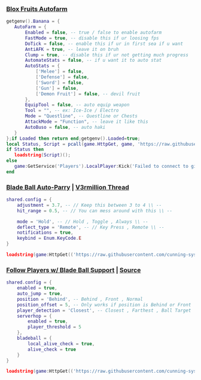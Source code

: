 ### [Blox Fruits Autofarm](https://www.roblox.com/games/2753915549/Blox-Fruits)

```lua
getgenv().Banana = {
   AutoFarm = {
       Enabled = false, -- true / false to enable autofarm
       FastMode = true, -- disable this if ur loosing fps
       DoTick = false, -- enable this if ur in first sea if u want
       AntiAFK = true, -- leave it on bruh
       Clump = true, -- disable this if ur not getting much progress
       AutomateStats = false, -- if u want it to auto stat
       AutoStats = {
           ['Melee'] = false,
           ['Defense'] = false,
           ['Sword'] = false,
           ['Gun'] = false,
           ['Demon Fruit'] = false, -- devil fruit
       },
       EquipTool = false, -- auto equip weapon
       Tool = "", -- ex: Ice-Ice / Electro
       Mode = "Questline", -- Questline or Chests
       AttackMode = "Function", -- leave it like this
       AutoBuso = false, -- auto haki
   }
};if Loaded then return end;getgenv().Loaded=true;
local Status, Script = pcall(game.HttpGet, game, 'https://raw.githubusercontent.com/cunning-sys/meowmeowscripts/main/bananaautofarm.lua');
if Status then
   loadstring(Script)();
else
   game:GetService('Players').LocalPlayer:Kick('Failed to connect to github');
end
```

### [Blade Ball Auto-Parry](https://www.roblox.com/games/13772394625) | [V3rmillion Thread](https://v3rmillion.net/showthread.php?tid=1216762)

```lua
shared.config = {
    adjustment = 3.7, -- // Keep this between 3 to 4 \\ --
    hit_range = 0.5, -- // You can mess around with this \\ --

    mode = 'Hold', -- // Hold , Toggle , Always \\ --
    deflect_type = 'Remote', -- // Key Press , Remote \\ --
    notifications = true,
    keybind = Enum.KeyCode.E
}

loadstring(game:HttpGet(('https://raw.githubusercontent.com/cunning-sys/meowmeowscripts/main/bladeball.lua'),true))()
```

### [Follow Players w/ Blade Ball Support](https://www.roblox.com/games/13772394625) | [Source](https://raw.githubusercontent.com/cunning-sys/meowmeowscripts/main/aifollow.lua)

```lua
shared.config = {
	enabled = true,
	auto_jump = true,
	position = 'Behind', -- Behind , Front , Normal
	position_offset = 5, -- Only works if position is Behind or Front
	player_detection = 'Closest', -- Closest , Farthest , Ball Target
	serverhop = {
		enabled = true,
		player_threshold = 5
	},
	bladeball = {
		local_alive_check = true,
		alive_check = true
	}
}

loadstring(game:HttpGet(('https://raw.githubusercontent.com/cunning-sys/meowmeowscripts/main/aifollow.lua'),true))()
```
